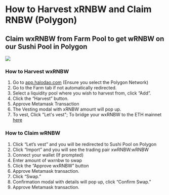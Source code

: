 # How to Harvest xRNBW and Claim RNBW (Polygon)

## Claim wxRNBW from Farm Pool to get wRNBW on our Sushi Pool in Polygon

![](<../../../.gitbook/assets/CleanShot 2021-09-14 at 20.12.38.gif>)

### How to Harvest wxRNBW

1. Go to [app.halodao.com](http://app.halodao.com) (Ensure you select the Polygon Network)
2. Go to the Farm tab if not automatically redirected.
3. Select a liquidity pool where you wish to harvest from, click “Add”.
4. Click the “Harvest” button.
5. Approve Metamask Transaction
6. The Vesting modal with xRNBW amount will pop up. 
7. To vest, Click "Let's vest"; To bridge your wxRNBW to the ETH mainnet [here](https://app.halodao.com/#/bridge)

### How to Claim wRNBW

1. Click “Let’s vest” and you will be redirected to Sushi Pool on Polygon
2. Click “Import” and you will see the trading pair xwRNBW:wRNBW
3. Connect your wallet (If prompted)
4. Enter amount of wxrnbw to swap
5. Click the “Approve wxRNBW” button
6. Approve Metamask transaction.
7. Click “Swap.” 
8. Confirmation modal with details will pop up, click “Confirm Swap.”
9. Approve Metamask transaction.
